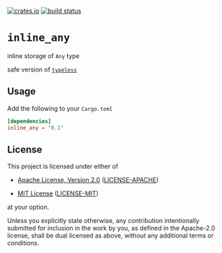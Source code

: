 [![crates.io](https://img.shields.io/crates/v/inline_any?style=flat-square)](https://crates.io/crates/inline_any)
[![build status](https://img.shields.io/github/workflow/status/Cyborus04/inline_any/Rust?style=flat-square)](https://github.com/Cyborus04/inline_any/actions)

# `inline_any`

inline storage of `Any` type

safe version of [`typeless`](https://www.crates.io/crate/typeless)

## Usage

Add the following to your `Cargo.toml`

```toml
[dependencies]
inline_any = "0.1"
```

## License

This project is licensed under either of

- [Apache License, Version 2.0](http://www.apache.org/licenses/LICENSE-2.0)
  ([LICENSE-APACHE](LICENSE-APACHE))

- [MIT License](http://opensource.org/licenses/MIT)
  ([LICENSE-MIT](LICENSE-MIT))

at your option.

Unless you explicitly state otherwise, any contribution intentionally submitted for inclusion in the
work by you, as defined in the Apache-2.0 license, shall be dual licensed as above, without any
additional terms or conditions.
